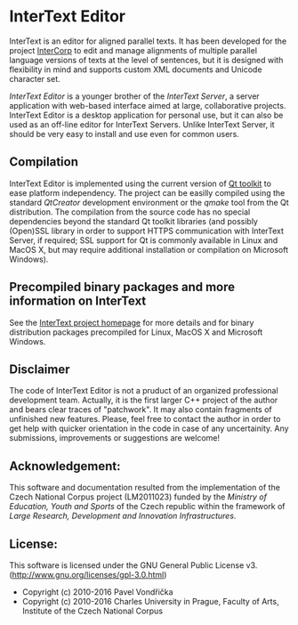 # InterText Editor

InterText is an editor for aligned parallel texts. It has been developed for the project [InterCorp](http://www.korpus.cz/intercorp/?lang=en) to edit and manage alignments of multiple parallel language versions of texts at the level of sentences, but it is designed with flexibility in mind and supports custom XML documents and Unicode character set.

_InterText Editor_ is a younger brother of the _InterText Server_, a server application with web-based interface aimed at large, collaborative projects. InterText Editor is a desktop application for personal use, but it can also be used as an off-line editor for InterText Servers. Unlike InterText Server, it should be very easy to install and use even for common users.

## Compilation

InterText Editor is implemented using the current version of [Qt toolkit](http://www.qt.io/) to ease platform independency. The project can be easilly compiled using the standard _QtCreator_ development environment or the _qmake_ tool from the Qt distribution. The compilation from the source code has no special dependencies beyond the standard Qt toolkit libraries (and possibly (Open)SSL library in order to support HTTPS communication with InterText Server, if required; SSL support for Qt is commonly available in Linux and MacOS X, but may require additional installation or compilation on Microsoft Windows). 

## Precompiled binary packages and more information on InterText

See the [InterText project homepage](http://wanthalf.saga.cz/intertext) for more details and for binary distribution packages precompiled for Linux, MacOS X and Microsoft Windows.

## Disclaimer

The code of InterText Editor is not a pruduct of an organized professional development team. Actually, it is the first larger C++ project of the author and bears clear traces of "patchwork". It may also contain fragments of unfinished new features. Please, feel free to contact the author in order to get help with quicker orientation in the code in case of any uncertainity. Any submissions, improvements or suggestions are welcome!

## Acknowledgement:

This software and documentation resulted from the implementation of the Czech National Corpus project (LM2011023) funded by the _Ministry of Education, Youth and Sports_ of the Czech republic within the framework of _Large Research, Development and Innovation Infrastructures_.

## License:

This software is licensed under the GNU General Public License v3. (http://www.gnu.org/licenses/gpl-3.0.html)

- Copyright (c) 2010-2016 Pavel Vondřička
- Copyright (c) 2010-2016 Charles University in Prague, Faculty of Arts, Institute of the Czech National Corpus
